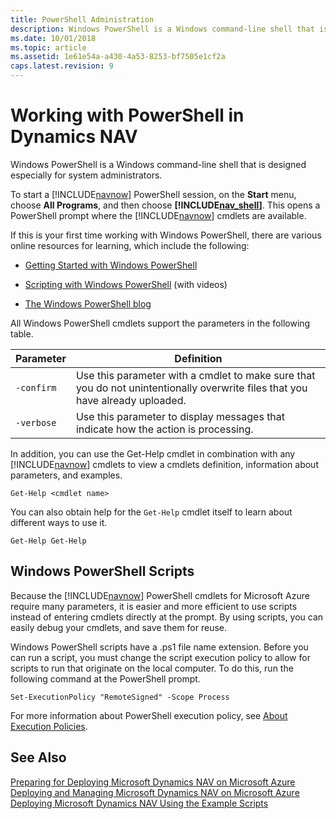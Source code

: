 ```yaml
---
title: PowerShell Administration
description: Windows PowerShell is a Windows command-line shell that is designed especially for system administrators.
ms.date: 10/01/2018
ms.topic: article
ms.assetid: 1e61e54a-a430-4a53-8253-bf7505e1cf2a
caps.latest.revision: 9
---
```

# Working with PowerShell in Dynamics NAV
Windows PowerShell is a Windows command-line shell that is designed especially for system administrators.  
  
 To start a [!INCLUDE[navnow](includes/navnow_md.md)] PowerShell session, on the **Start** menu, choose **All Programs**, and then choose **[!INCLUDE[nav_shell](includes/nav_shell_md.md)]**. This opens a PowerShell prompt where the [!INCLUDE[navnow](includes/navnow_md.md)] cmdlets are available.  
  
 If this is your first time working with Windows PowerShell, there are various online resources for learning, which include the following:  
  
-   [Getting Started with Windows PowerShell](https://go.microsoft.com/fwlink/?LinkId=254637)  
  
-   [Scripting with Windows PowerShell](https://go.microsoft.com/fwlink/?LinkId=254638) \(with videos\)  
  
-   [The Windows PowerShell blog](https://go.microsoft.com/fwlink/?LinkId=254642)  
  
 All Windows PowerShell cmdlets support the parameters in the following table.  
  
|Parameter|Definition|  
|---------------|----------------|  
|`-confirm`|Use this parameter with a cmdlet to make sure that you do not unintentionally overwrite files that you have already uploaded.|  
|`-verbose`|Use this parameter to display messages that indicate how the action is processing.|  
  
 In addition, you can use the Get-Help cmdlet in combination with any [!INCLUDE[navnow](includes/navnow_md.md)] cmdlets to view a cmdlets definition, information about parameters, and examples.  
  
```  
Get-Help <cmdlet name>  
```  
  
 You can also obtain help for the `Get-Help` cmdlet itself to learn about different ways to use it.  
  
```  
Get-Help Get-Help  
```  
  
## Windows PowerShell Scripts  
 Because the [!INCLUDE[navnow](includes/navnow_md.md)] PowerShell cmdlets for Microsoft Azure require many parameters, it is easier and more efficient to use scripts instead of entering cmdlets directly at the prompt. By using scripts, you can easily debug your cmdlets, and save them for reuse.  
  
 Windows PowerShell scripts have a .ps1 file name extension. Before you can run a script, you must change the script execution policy to allow for scripts to run that originate on the local computer. To do this, run the following command at the PowerShell prompt.  
  
```  
Set-ExecutionPolicy "RemoteSigned" -Scope Process  
```  
  
 For more information about PowerShell execution policy, see [About Execution Policies](https://go.microsoft.com/fwlink/?LinkID=254644).  
  
## See Also  
 [Preparing for Deploying Microsoft Dynamics NAV on Microsoft Azure](Preparing-for-Deploying-Microsoft-Dynamics-NAV-on-Microsoft-Azure.md)   
 [Deploying and Managing Microsoft Dynamics NAV on Microsoft Azure](Deploying-and-Managing-Microsoft-Dynamics-NAV-on-Microsoft-Azure.md)   
 [Deploying Microsoft Dynamics NAV Using the Example Scripts](Deploying-Microsoft-Dynamics-NAV-Using-the-Example-Scripts.md)